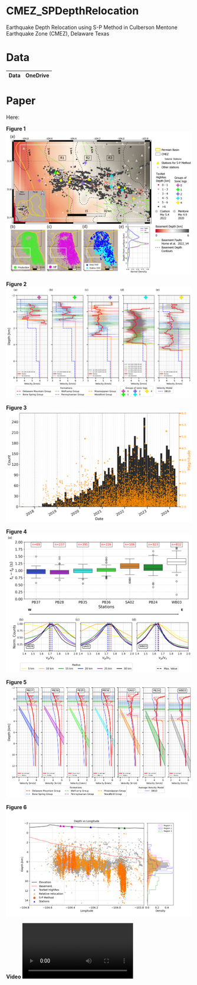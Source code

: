 # CMEZ_SPDepthRelocation
Earthquake Depth Relocation using S-P Method in Culberson Mentone Earthquake Zone (CMEZ), Delaware Texas 

# Data

| Data | OneDrive |
|---|---|


# Paper

Here:

**Figure 1**
![seismonitor](paper/fig1.png)  

**Figure 2**
![seismonitor](paper/fig2.png)  

**Figure 3**
![seismonitor](paper/fig3.png)  

**Figure 4**
![seismonitor](paper/fig4.png) 

**Figure 5**
![seismonitor](paper/fig5.png) 

**Figure 6**
![seismonitor](paper/fig6.png) 

**Video**
![seismonitor](paper/animation.mp4) 

